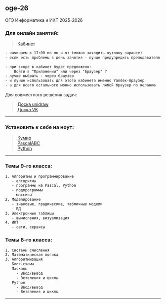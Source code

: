 ## oge-26
ОГЭ Информатика и ИКТ 2025-2026

### Для онлайн занятий:  

> [Кабинет](https://telemost.yandex.ru/j/05787508074338)  

```txt
- начинаем в 17:00 по пн и чт (можно заходить чуточку заранее)  
- если есть проблемы в день занятия - лучше предупредить преподавателя заранее об отмене занятия  
  
- при входе в кабинет будет предложено: 
    Войти в "Приложении" или через "Браузер" ?  
- лучше выбрать - через браузер  
- и лучше использовать для этого кабинета именно Yandex-браузер  
- а для всего остального можно использовать любой браузер по желанию  
```  

Для совместного решения задач:  
> [Доска unidraw](https://unidraw.io/app/board/b827e0afc2830dd12cbd?allow_guest=true)  
> [Доска VK](https://board.vk.com/?uid=2db1e9bb-bd7d-429a-920c-dc3c867be675)  

---  

### Установить к себе на ноут:  

> [Кумир](https://www.niisi.ru/kumir/dl.htm)  
> [PascalABC](https://pascalabc.net/ssyilki-dlya-skachivaniya)  
> [Python](https://www.python.org/downloads/)  

---  

### Темы 9-го класса:  

```txt
1. Алгоритмы и программирование
   - алгоритмы
   - программы на Pascal, Python
   - подпрограммы
   - массивы
2. Моделирование
   - знаковые, графические, табличные модели
   - БД
3. Электронные таблицы
   - вычисления, визуализация
4. ИКТ
   - сети, сервисы
```  

### Темы 8-го класса:  

```txt
1. Системы счисления
2. Математическая логика
3. Алгоритмизация
   Блок-схемы
   Паскаль
     - Ввод/вывод
     - Ветвления и циклы
   Python
     - Ввод/вывод
     - Ветвления и циклы
```  

---  

